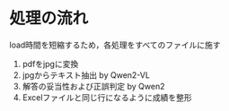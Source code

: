 
# 処理の流れ

load時間を短縮するため，各処理をすべてのファイルに施す

1. pdfをjpgに変換
2. jpgからテキスト抽出 by Qwen2-VL
3. 解答の妥当性および正誤判定 by Qwen2
4. Excelファイルと同じ行になるように成績を整形
